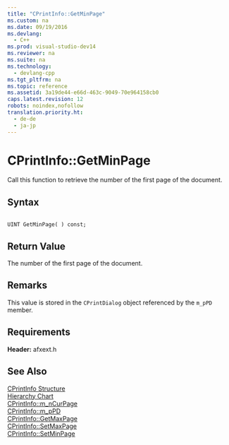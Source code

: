 ```yaml
---
title: "CPrintInfo::GetMinPage"
ms.custom: na
ms.date: 09/19/2016
ms.devlang: 
  - C++
ms.prod: visual-studio-dev14
ms.reviewer: na
ms.suite: na
ms.technology: 
  - devlang-cpp
ms.tgt_pltfrm: na
ms.topic: reference
ms.assetid: 3a19de44-e66d-463c-9049-70e964158cb0
caps.latest.revision: 12
robots: noindex,nofollow
translation.priority.ht: 
  - de-de
  - ja-jp
---
```

# CPrintInfo::GetMinPage
Call this function to retrieve the number of the first page of the document.  
  
## Syntax  
  
```  
  
UINT GetMinPage( ) const;  
```  
  
## Return Value  
 The number of the first page of the document.  
  
## Remarks  
 This value is stored in the `CPrintDialog` object referenced by the `m_pPD` member.  
  
## Requirements  
 **Header:** afxext.h  
  
## See Also  
 [CPrintInfo Structure](../vs140/CPrintInfo-Structure.md)   
 [Hierarchy Chart](../vs140/Hierarchy-Chart.md)   
 [CPrintInfo::m_nCurPage](../vs140/CPrintInfo--m_nCurPage.md)   
 [CPrintInfo::m_pPD](../vs140/CPrintInfo--m_pPD.md)   
 [CPrintInfo::GetMaxPage](../vs140/CPrintInfo--GetMaxPage.md)   
 [CPrintInfo::SetMaxPage](../vs140/CPrintInfo--SetMaxPage.md)   
 [CPrintInfo::SetMinPage](../vs140/CPrintInfo--SetMinPage.md)
